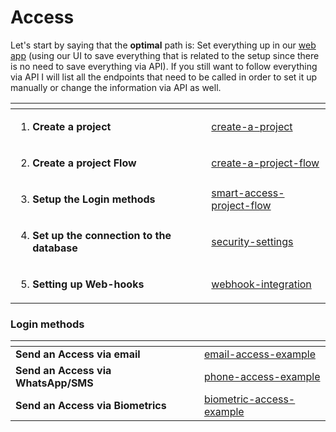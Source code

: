# Access

Let's start by saying that the **optimal** path is:  Set everything up in our [web app](https://app.verifik.co) (using our UI to save everything that is related to the setup since there is no need to save everything via API). If you still want to follow everything via API I will list all the endpoints that need to be called in order to set it up manually or change the information via API as well.

<table data-view="cards"><thead><tr><th></th><th></th><th></th><th data-hidden data-card-target data-type="content-ref"></th></tr></thead><tbody><tr><td><ol><li><strong>Create a project</strong></li></ol></td><td></td><td></td><td><a href="../resources/projects/create-a-project">create-a-project</a></td></tr><tr><td><ol start="2"><li><strong>Create a project Flow</strong></li></ol></td><td></td><td></td><td><a href="../resources/project-flows/create-a-project-flow">create-a-project-flow</a></td></tr><tr><td><ol start="3"><li><strong>Setup the Login methods</strong></li></ol></td><td></td><td></td><td><a href="../resources/project-flows/create-a-project-flow/smart-access-project-flow">smart-access-project-flow</a></td></tr><tr><td><ol start="4"><li><strong>Set up the connection to the database</strong></li></ol></td><td></td><td></td><td><a href="../resources/project-flows/create-a-project-flow/security-settings">security-settings</a></td></tr><tr><td><ol start="5"><li><strong>Setting up Web-hooks</strong></li></ol></td><td></td><td></td><td><a href="../resources/webhooks/webhook-integration">webhook-integration</a></td></tr></tbody></table>

### Login methods

<table data-view="cards"><thead><tr><th></th><th></th><th></th><th data-hidden data-card-target data-type="content-ref"></th></tr></thead><tbody><tr><td><strong>Send an Access via email</strong></td><td></td><td></td><td><a href="verifik-access-code-solution-via-api/email-access-example">email-access-example</a></td></tr><tr><td><strong>Send an Access via WhatsApp/SMS</strong></td><td></td><td></td><td><a href="verifik-access-code-solution-via-api/phone-access-example">phone-access-example</a></td></tr><tr><td><strong>Send an Access via Biometrics</strong></td><td></td><td></td><td><a href="verifik-access-code-solution-via-api/biometric-access-example">biometric-access-example</a></td></tr></tbody></table>
